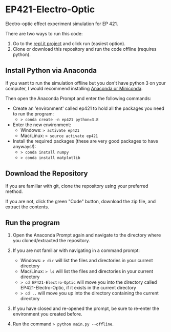 # EP421-Electro-Optic
Electro-optic effect experiment simulation for EP 421.

There are two ways to run this code:
1. Go to the [repl.it project](https://repl.it/@LukasFehr/EP421-Electro-Optic?outputonly=1) and click run (easiest option).
2. Clone or download this repository and run the code offline (requires python).

## Install Python via Anaconda

If you want to run the simulation offline but you don't have python 3 on your computer, I would recommend installing [Anaconda or Miniconda](https://docs.conda.io/projects/conda/en/latest/user-guide/install/).

Then open the Anaconda Prompt and enter the following commands:
 - Create an 'environment' called ep421 to hold all the packages you need to run the program:
     - `> conda create -n ep421 python=3.8`
 - Enter the new environment:
     - Windows: `> activate ep421`
     - Mac/Linux: `> source activate ep421`
 - Install the required packages (these are very good packages to have anyways!):
     - `> conda install numpy`
     - `> conda install matplotlib`

## Download the Repository

If you are familiar with git, clone the repository using your preferred method.

If you are not, click the green "Code" button, download the zip file, and extract the contents.

## Run the program

1. Open the Anaconda Prompt again and navigate to the directory where you cloned/extracted the repository.

2. If you are not familiar with navigating in a command prompt:
    - Windows: `> dir` will list the files and directories in your current directory
    - Mac/Linux: `> ls` will list the files and directories in your current directory
    - `> cd EP421-Electro-Optic` will move you into the directory called EP421-Electro-Optic, if it exists in the current directory
    - `> cd ..` will move you up into the directory containing the current directory

3. If you have closed and re-opened the prompt, be sure to re-enter the environment you created before.

4. Run the command `> python main.py --offline`.

 
